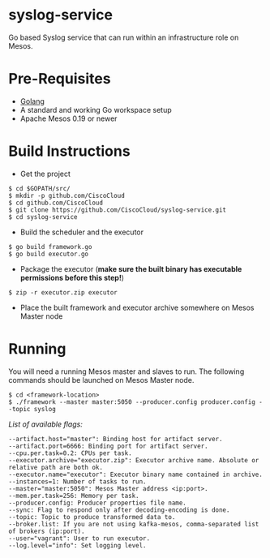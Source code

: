 # syslog-service
Go based Syslog service that can run within an infrastructure role on Mesos.

Pre-Requisites
==============

- [Golang](http://golang.org/doc/install)
- A standard and working Go workspace setup
- Apache Mesos 0.19 or newer

Build Instructions
=================

- Get the project
```
$ cd $GOPATH/src/
$ mkdir -p github.com/CiscoCloud
$ cd github.com/CiscoCloud
$ git clone https://github.com/CiscoCloud/syslog-service.git
$ cd syslog-service
```

- Build the scheduler and the executor
```
$ go build framework.go
$ go build executor.go
```
- Package the executor (**make sure the built binary has executable permissions before this step!**)
```
$ zip -r executor.zip executor
```
- Place the built framework and executor archive somewhere on Mesos Master node

Running
=======

You will need a running Mesos master and slaves to run. The following commands should be launched on Mesos Master node.

```
$ cd <framework-location>
$ ./framework --master master:5050 --producer.config producer.config --topic syslog
```

*List of available flags:*

```
--artifact.host="master": Binding host for artifact server.
--artifact.port=6666: Binding port for artifact server.
--cpu.per.task=0.2: CPUs per task.
--executor.archive="executor.zip": Executor archive name. Absolute or relative path are both ok.
--executor.name="executor": Executor binary name contained in archive.
--instances=1: Number of tasks to run.
--master="master:5050": Mesos Master address <ip:port>.
--mem.per.task=256: Memory per task.
--producer.config: Producer properties file name.
--sync: Flag to respond only after decoding-encoding is done.
--topic: Topic to produce transformed data to.
--broker.list: If you are not using kafka-mesos, comma-separated list of brokers (ip:port).
--user="vagrant": User to run executor.
--log.level="info": Set logging level.
```
